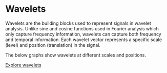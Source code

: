 # Wavelets

Wavelets are the building blocks used to represent signals in wavelet analysis. Unlike sine and cosine functions used in Fourier analysis which only capture frequency information, wavelets can capture both frequency and temporal information. Each wavelet vector represents a specific scale (level) and position (translation) in the signal.

The below graphs show wavelets at different scales and positions.

[Explore wavelets](./explore/wavelets.md)

<!-- haar -->
<div class="DivWaveletBasisPlot" wavelet_name="haar" levels="0,1,2,3" num_samples="1024"></div>

<!-- db4 -->
<div class="DivWaveletBasisPlot" wavelet_name="db4" levels="0,1,2,3" num_samples="1024"></div>

<!-- coif4 -->
<div class="DivWaveletBasisPlot" wavelet_name="coif4" levels="0,1,2,3" num_samples="1024"></div>

<!-- sym4 -->
<div class="DivWaveletBasisPlot" wavelet_name="sym4" levels="0,1,2,3" num_samples="1024"></div>

<!-- bior2.4 -->
<div class="DivWaveletBasisPlot" wavelet_name="bior2.4" levels="0,1,2,3" num_samples="1024"></div>
